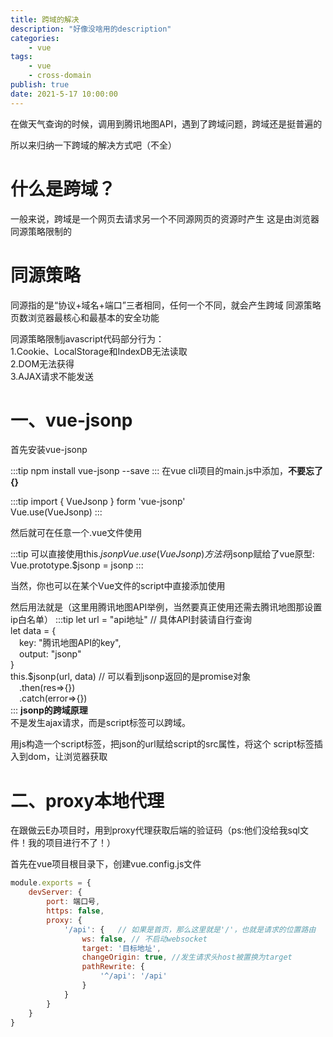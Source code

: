 ```yaml
---
title: 跨域的解决
description: "好像没啥用的description"
categories:
    - vue
tags:
    - vue
    - cross-domain
publish: true
date: 2021-5-17 10:00:00
---
```

在做天气查询的时候，调用到腾讯地图API，遇到了跨域问题，跨域还是挺普遍的  

所以来归纳一下跨域的解决方式吧（不全）

# 什么是跨域？
一般来说，跨域是一个网页去请求另一个不同源网页的资源时产生
这是由浏览器同源策略限制的

# 同源策略
同源指的是“协议+域名+端口”三者相同，任何一个不同，就会产生跨域
同源策略页数浏览器最核心和最基本的安全功能  
  
同源策略限制javascript代码部分行为：  
    1.Cookie、LocalStorage和IndexDB无法读取  
    2.DOM无法获得  
    3.AJAX请求不能发送    
    
# 一、vue-jsonp

首先安装vue-jsonp

:::tip
npm install vue-jsonp --save
:::
在vue cli项目的main.js中添加，**不要忘了{}**

:::tip
import { VueJsonp } form 'vue-jsonp'  
Vue.use(VueJsonp)
:::

然后就可在任意一个.vue文件使用

:::tip
可以直接使用this.$jsonp  
Vue.use(VueJsonp)方法将$jsonp赋给了vue原型: Vue.prototype.$jsonp = jsonp
:::

当然，你也可以在某个Vue文件的script中直接添加使用  

然后用法就是（这里用腾讯地图API举例，当然要真正使用还需去腾讯地图那设置ip白名单）
:::tip
let url = "api地址"   // 具体API封装请自行查询  
let data = {  
&emsp;key: "腾讯地图API的key",  
&emsp;output: "jsonp"  
}  
this.$jsonp(url, data)  // 可以看到jsonp返回的是promise对象  
&emsp;.then(res=>{})  
&emsp;.catch(error=>{})  
:::
**jsonp的跨域原理**  
不是发生ajax请求，而是script标签可以跨域。  

用js构造一个script标签，把json的url赋给script的src属性，将这个
script标签插入到dom，让浏览器获取  

# 二、proxy本地代理
在跟做云E办项目时，用到proxy代理获取后端的验证码（ps:他们没给我sql文件！我的项目进行不了！）  

首先在vue项目根目录下，创建vue.config.js文件
```js
module.exports = {
    devServer: {
        port: 端口号,
        https: false,
        proxy: {
            '/api': {   // 如果是首页，那么这里就是'/'，也就是请求的位置路由
                ws: false, // 不启动websocket
                target: '目标地址',
                changeOrigin: true, //发生请求头host被置换为target
                pathRewrite: {
                    '^/api': '/api'
                }
            }
        }
    }
}
```